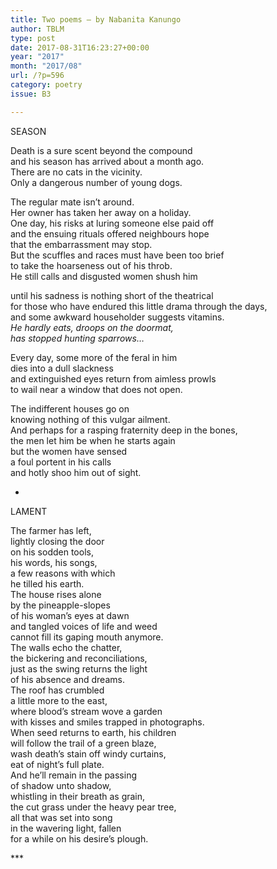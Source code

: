 ```yaml
---
title: Two poems – by Nabanita Kanungo
author: TBLM
type: post
date: 2017-08-31T16:23:27+00:00
year: "2017"
month: "2017/08"
url: /?p=596
category: poetry
issue: B3

---
```

SEASON

Death is a sure scent beyond the compound  
and his season has arrived about a month ago.  
There are no cats in the vicinity.  
Only a dangerous number of young dogs.

The regular mate isn’t around.  
Her owner has taken her away on a holiday.  
One day, his risks at luring someone else paid off  
and the ensuing rituals offered neighbours hope  
that the embarrassment may stop.  
But the scuffles and races must have been too brief  
to take the hoarseness out of his throb.  
He still calls and disgusted women shush him

until his sadness is nothing short of the theatrical  
for those who have endured this little drama through the days,  
and some awkward householder suggests vitamins.  
_He hardly eats, droops on the doormat,  
has stopped hunting sparrows…_

Every day, some more of the feral in him  
dies into a dull slackness  
and extinguished eyes return from aimless prowls  
to wail near a window that does not open.

The indifferent houses go on  
knowing nothing of this vulgar ailment.  
And perhaps for a rasping fraternity deep in the bones,  
the men let him be when he starts again  
but the women have sensed  
a foul portent in his calls  
and hotly shoo him out of sight.

*

LAMENT

The farmer has left,  
lightly closing the door  
on his sodden tools,  
his words, his songs,  
a few reasons with which  
he tilled his earth.  
The house rises alone  
by the pineapple-slopes  
of his woman’s eyes at dawn  
and tangled voices of life and weed  
cannot fill its gaping mouth anymore.  
The walls echo the chatter,  
the bickering and reconciliations,  
just as the swing returns the light  
of his absence and dreams.  
The roof has crumbled  
a little more to the east,  
where blood’s stream wove a garden  
with kisses and smiles trapped in photographs.  
When seed returns to earth, his children  
will follow the trail of a green blaze,  
wash death’s stain off windy curtains,  
eat of night’s full plate.  
And he’ll remain in the passing  
of shadow unto shadow,  
whistling in their breath as grain,  
the cut grass under the heavy pear tree,  
all that was set into song  
in the wavering light, fallen  
for a while on his desire’s plough.

\***
